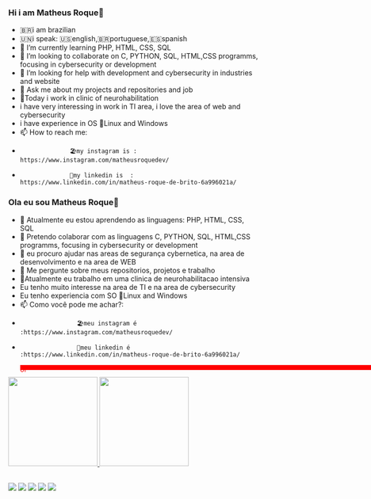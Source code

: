### Hi i am Matheus Roque👋

- 🇧🇷i am brazilian
- 🇺🇳i speak: 🇺🇸english,🇧🇷portuguese,🇪🇸spanish
- 🌱 I’m currently learning PHP, HTML, CSS, SQL
- 👯 I’m looking to collaborate on C, PYTHON, SQL, HTML,CSS programms, focusing in cybersecurity or development
- 🤔 I’m looking for help with development and cybersecurity in industries and website
- 💬 Ask me about my projects and repositories and job
- 👶Today i work in clinic of neurohabilitation
- i have very interessing in work in TI area, i love the area of web and cybersecurity
- i have experience in OS 🐧Linux and Windows
- 📫 How to reach me: 
-                   🏖️my instagram is : https://www.instagram.com/matheusroquedev/
-                   👔my linkedin is  : https://www.linkedin.com/in/matheus-roque-de-brito-6a996021a/



### Ola eu sou Matheus Roque👋
- 🌱 Atualmente eu estou aprendendo as linguagens: PHP, HTML, CSS, SQL
- 👯 Pretendo colaborar com as linguagens C, PYTHON, SQL, HTML,CSS programms, focusing in cybersecurity or development
- 🤔 eu procuro ajudar nas areas de segurança cybernetica, na area de desenvolvimento e na area de WEB
- 💬 Me pergunte sobre meus repositorios, projetos e trabalho
- 👶Atualmente eu trabalho em uma clinica de neurohabilitacao intensiva
- Eu tenho muito interesse na area de TI e na area de cybersecurity 
- Eu tenho experiencia com SO 🐧Linux and Windows
- 📫 Como você pode me achar?: 
-                     🏖️meu instagram é :https://www.instagram.com/matheusroquedev/
-                     👔meu linkedin é  :https://www.linkedin.com/in/matheus-roque-de-brito-6a996021a/





  <div style="width: 1000px; height: 10px; color: red; background-color: red;">oi</div>


 <div>
  <a href="https://github.com/matheusroqueprofissional">
  <img height="180em" src="https://github-readme-stats.vercel.app/api?username=matheusroqueprofissional&show_icons=true&theme=dark&include_all_commits=true&count_private=true"/>
  <img height="180em" src="https://github-readme-stats.vercel.app/api/top-langs/?username=matheusroqueprofissional&layout=compact&langs_count=7&theme=dark"/>
</div>
<div style="display: inline_block"><br>
  
<a href="https://www.youtube.com/channel/UCbTVlbFomvrb3A4dKlLXNNw" target="_blank"><img src="https://img.shields.io/badge/YouTube-FF0000?style=for-the-badge&logo=youtube&logoColor=white" target="_blank"></a>
  <a href="https://www.instagram.com/matheus.roquedebrito/" target="_blank"><img src="https://img.shields.io/badge/-Instagram-%23E4405F?style=for-the-badge&logo=instagram&logoColor=white" target="_blank"></a>
 	<a href="https://www.twitch.tv/mathoprogramador" target="_blank"><img src="https://img.shields.io/badge/Twitch-9146FF?style=for-the-badge&logo=twitch&logoColor=white" target="_blank"></a>
  <a href = "mailto:matheus.roquedebrito@gmail.com"><img src="https://img.shields.io/badge/-Gmail-%23333?style=for-the-badge&logo=gmail&logoColor=white" target="_blank"></a>
  <a href="https://www.linkedin.com/in/matheus-roque-de-brito-6a996021a/" target="_blank"><img src="https://img.shields.io/badge/-LinkedIn-%230077B5?style=for-the-badge&logo=linkedin&logoColor=white" target="_blank"></a> 

</div>


